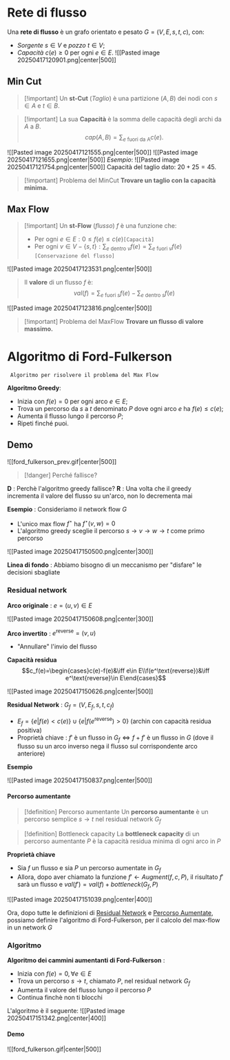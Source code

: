 # Rete di flusso
Una **rete di flusso** è un grafo orientato e pesato $G=(V,E,s,t,c)$, con:
- *Sorgente* $s\in V$ e *pozzo* $t\in V$;
- *Capacità* $c(e)\ge 0$ per ogni $e\in E$.
![[Pasted image 20250417120901.png|center|500]]
## Min Cut

>[!important] Un **st-Cut** (*Taglio*) è una partizione $(A,B)$ dei nodi con $s\in A$ e $t\in B$.

>[!important] La sua **Capacità** è la somma delle capacità degli archi da $A$ a $B$.$$cap(A,B)=\sum_{e\text{ fuori da A}} c(e).$$

![[Pasted image 20250417121555.png|center|500]]
![[Pasted image 20250417121655.png|center|500]]
*Esempio*:
![[Pasted image 20250417121754.png|center|500]]
Capacità del taglio dato: $20+25=45$.

>[!important] Problema del MinCut
**Trovare un taglio con la capacità minima.**

## Max Flow

>[!important] Un **st-Flow** (*flusso*) $f$ è una funzione che:
>- Per ogni $e\in E: 0\le f(e)\le c(e)$`[Capacità]`
>- Per ogni $v\in V-\{s,t\}: \sum_{e\text{ dentro }v} f(e)=\sum_{e\text{ fuori }v}f(e)$`[Conservazione del flusso]`

![[Pasted image 20250417123531.png|center|500]]

> Il **valore** di un flusso $f$ è:$$val(f)=\sum_{e\text{ fuori }s}f(e) - \sum_{e\text{ dentro }s}f(e)$$

![[Pasted image 20250417123816.png|center|500]]

>[!important] Problema del MaxFlow
>**Trovare un flusso di valore massimo.**
 
# Algoritmo di Ford-Fulkerson
	 Algoritmo per risolvere il problema del Max Flow

**Algoritmo Greedy**:
- Inizia con $f(e)=0$ per ogni arco $e\in E$;
- Trova un percorso da $s$ a $t$ denominato $P$ dove ogni arco $e$ ha $f(e)\le c(e)$;
- Aumenta il flusso lungo il percorso $P$;
- Ripeti finché puoi.
## Demo

![[ford_fulkerson_prev.gif|center|500]]

>[!danger] Perché fallisce?


**D** : Perchè l'algoritmo greedy fallisce?
**R** : Una volta che il greedy incrementa il valore del flusso su un'arco, non lo decrementa mai

**Esempio** : Consideriamo il network flow $G$
- L'unico max flow $f^\star$ ha $f^\star(v,w)=0$
- L'algoritmo greedy sceglie il percorso $s\to v\to w\to t$ come primo percorso

![[Pasted image 20250417150500.png|center|300]]

**Linea di fondo** : Abbiamo bisogno di un meccanismo per "disfare" le decisioni sbagliate

### Residual network

**Arco originale** : $e=(u,v)\in E$

![[Pasted image 20250417150608.png|center|300]]


**Arco invertito** : $e^\text{reverse}=(v,u)$
- "Annullare" l'invio del flusso

**Capacità residua**
$$c_f(e)=\begin{cases}c(e)-f(e)&\iff e\in E\\f(e^\text{reverse})&\iff e^\text{reverse}\in E\end{cases}$$

![[Pasted image 20250417150626.png|center|500]]

**Residual Network** : $G_f=(V,E_f,s,t,c_f)$
- $E_f=\{e|f(e)\lt c(e)\}\cup\{e|f(e^\text{reverse})\gt0\}$ (archin con capacità residua positiva)
- Proprietà chiave : $f'$ è un flusso in $G_f\iff f+f'$ è un flusso in $G$ (dove il flusso su un arco inverso nega il flusso sul corrispondente arco anteriore)

**Esempio**

![[Pasted image 20250417150837.png|center|500]]

#### Percorso aumentante

>[!definition] Percorso aumentante
>Un **percorso aumentante** è un percorso semplice $s\to t$ nel residual network $G_f$

>[!definition] Bottleneck capacity
>La **bottleneck capacity** di un percorso aumentante $P$ è la capacità residua minima di ogni arco in $P$

**Proprietà chiave**
- Sia $f$ un flusso e sia $P$ un percorso aumentate in $G_f$
- Allora, dopo aver chiamato la funzione $f'\gets Augment(f,c,P)$, il risultato $f'$ sarà un flusso e $val(f')=val(f)+bottleneck(G_f,P)$

![[Pasted image 20250417151039.png|center|400]]


Ora, dopo tutte le definizioni di [Residual Network](#^89e245) e [Percorso Aumentate](#^ca9035), possiamo definire l'algoritmo di Ford-Fulkerson, per il calcolo del max-flow in un network $G$
### Algoritmo

**Algoritmo dei cammini aumentanti di Ford-Fulkerson** :
- Inizia con $f(e)=0,\forall e\in E$
- Trova un percorso $s\to t$, chiamato $P$, nel residual network $G_f$
- Aumenta il valore del flusso lungo il percorso $P$
- Continua finchè non ti blocchi

L'algoritmo è il seguente:
![[Pasted image 20250417151342.png|center|400]]

#### Demo

![[ford_fulkerson.gif|center|500]]

